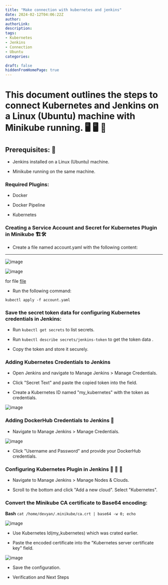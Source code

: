 ```yaml
---
title: "Make connection with kubernetes and jenkins"
date: 2024-02-12T04:06:22Z
author:
authorLink:
description:
tags:
- Kubernetes
- Jenkins
- Connection
- Ubuntu
categories:

draft: false
hiddenFromHomePage: true
---
```


# This document outlines the steps to connect Kubernetes and Jenkins on a Linux (Ubuntu) machine with Minikube running. 🖥 🖥️ 📡

## Prerequisites:  📜

* Jenkins installed on a Linux (Ubuntu) machine.

* Minikube running on the same machine.


### Required Plugins:

* Docker

* Docker Pipeline

* Kubernetes

### Creating a Service Account and Secret for Kubernetes Plugin in Minikube 🏗️🛠️

* Create a file named account.yaml with the following content:

---

![image](https://github.com/yahyagulshan/yahyagulshan.com/assets/59036269/332a4a5a-5751-4954-8fc0-541cd1c0e455)

![image](https://github.com/yahyagulshan/yahyagulshan.com/assets/59036269/f18a363a-edc0-4863-8f30-390a92c62ab1)


for file [file](https://yahyagulshan.com/posts/file-content-(account.yaml))

* Run the following command:

`kubectl apply -f account.yaml`

### Save the secret token data for configuring Kubernetes credentials in Jenkins:

* Run `kubectl get secrets` to list secrets.

* Run `kubectl describe secrets/jenkins-token` to get the token data .

*  Copy the token and store it securely.

### Adding Kubernetes Credentials to Jenkins

* Open Jenkins and navigate to Manage Jenkins > Manage Credentials.

* Click "Secret Text" and paste the copied token into the field.

* Create a Kubernetes ID named "my_kubernetes" with the token as credentials.

![image](https://github.com/yahyagulshan/yahyagulshan.com/assets/59036269/f6148637-19c5-4349-9348-e907ab1157b8)


### Adding DockerHub Credentials to Jenkins 📇


* Navigate to Manage Jenkins > Manage Credentials.

![image](https://github.com/yahyagulshan/yahyagulshan.com/assets/59036269/6873ea53-690d-4529-9f65-e5035d05cc0a)



* Click "Username and Password" and provide your DockerHub credentials.

### Configuring Kubernetes Plugin in Jenkins 🔲 🔲 🔲

* Navigate to Manage Jenkins > Manage Nodes & Clouds.

* Scroll to the bottom and click "Add a new cloud". Select "Kubernetes".

### Convert the Minikube CA certificate to Base64 encoding:

**Bash**
`cat /home/devyan/.minikube/ca.crt | base64 -w 0; echo`

![image](https://github.com/yahyagulshan/yahyagulshan.com/assets/59036269/b669f786-c427-43c1-ae46-0729a30e991e)


* Use Kubernetes Id(my_kubernetes) which was crated earlier.

* Paste the encoded certificate into the "Kubernetes server certificate key" field.

![image](https://github.com/yahyagulshan/yahyagulshan.com/assets/59036269/175f251a-893a-4326-bc9b-f9546b1fc2e3)


* Save the configuration.

* Verification and Next Steps





                                               

